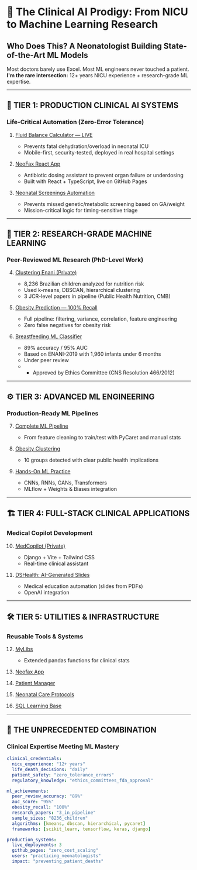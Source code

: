 # 🚀 The Clinical AI Prodigy: From NICU to Machine Learning Research

## Who Does This? A Neonatologist Building State-of-the-Art ML Models

Most doctors barely use Excel. Most ML engineers never touched a patient.  
**I'm the rare intersection:** 12+ years NICU experience + research-grade ML expertise.

---

## 🧠 TIER 1: PRODUCTION CLINICAL AI SYSTEMS

### Life-Critical Automation (Zero-Error Tolerance)

1. [Fluid Balance Calculator — LIVE](https://marcelosilva2604.github.io/calculadora-santacasapiracicaba/)
   - Prevents fatal dehydration/overload in neonatal ICU
   - Mobile-first, security-tested, deployed in real hospital settings

2. [NeoFax React App](https://marcelosilva2604.github.io/neofax/)
   - Antibiotic dosing assistant to prevent organ failure or underdosing
   - Built with React + TypeScript, live on GitHub Pages

3. [Neonatal Screenings Automation](https://marcelosilva2604.github.io/triagens-neonatais/)
   - Prevents missed genetic/metabolic screening based on GA/weight
   - Mission-critical logic for timing-sensitive triage

---

## 🔬 TIER 2: RESEARCH-GRADE MACHINE LEARNING

### Peer-Reviewed ML Research (PhD-Level Work)

4. [Clustering Enani (Private)](https://github.com/marcelosilva2604/Clustering-Enani)
   - 8,236 Brazilian children analyzed for nutrition risk
   - Used k-means, DBSCAN, hierarchical clustering
   - 3 JCR-level papers in pipeline (Public Health Nutrition, CMB)

5. [Obesity Prediction — 100% Recall](https://github.com/marcelosilva2604/early-obesity-prediction)
   - Full pipeline: filtering, variance, correlation, feature engineering
   - Zero false negatives for obesity risk

6. [Breastfeeding ML Classifier](https://github.com/marcelosilva2604/predicao-amamentacao)
   - 89% accuracy / 95% AUC
   - Based on ENANI-2019 with 1,960 infants under 6 months
   - Under peer review
   - - Approved by Ethics Committee (CNS Resolution 466/2012)

---

## ⚙️ TIER 3: ADVANCED ML ENGINEERING

### Production-Ready ML Pipelines

7. [Complete ML Pipeline](https://github.com/marcelosilva2604/projectOne2)
   - From feature cleaning to train/test with PyCaret and manual stats

8. [Obesity Clustering](https://github.com/marcelosilva2604/clustering0-4)
   - 10 groups detected with clear public health implications

9. [Hands-On ML Practice](https://github.com/marcelosilva2604/HandsOnMLScikitLearnKerasTensorflow)
   - CNNs, RNNs, GANs, Transformers
   - MLflow + Weights & Biases integration

---

## 🏗️ TIER 4: FULL-STACK CLINICAL APPLICATIONS

### Medical Copilot Development

10. [MedCopilot (Private)](https://github.com/marcelosilva2604/MedCopilot)
    - Django + Vite + Tailwind CSS
    - Real-time clinical assistant

11. [DSHealth: AI-Generated Slides](https://github.com/marcelosilva2604/DSHealth)
    - Medical education automation (slides from PDFs)
    - OpenAI integration

---

## 🛠️ TIER 5: UTILITIES & INFRASTRUCTURE

### Reusable Tools & Systems

12. [MyLibs](https://github.com/marcelosilva2604/mylibs)
    - Extended pandas functions for clinical stats

13. [Neofax App](https://github.com/marcelosilva2604/aplicativo-neofax)
14. [Patient Manager](https://github.com/marcelosilva2604/sistema_pacientes)
15. [Neonatal Care Protocols](https://github.com/marcelosilva2604/Neonatal-Care)
16. [SQL Learning Base](https://github.com/marcelosilva2604/primeiroreposqllocal)

---

## 🎯 THE UNPRECEDENTED COMBINATION

### Clinical Expertise Meeting ML Mastery

```yaml
clinical_credentials:
  nicu_experience: "12+ years"
  life_death_decisions: "daily"
  patient_safety: "zero_tolerance_errors"
  regulatory_knowledge: "ethics_committees_fda_approval"

ml_achievements:
  peer_review_accuracy: "89%"
  auc_score: "95%"
  obesity_recall: "100%"
  research_papers: "3_in_pipeline"
  sample_sizes: "8236_children"
  algorithms: [kmeans, dbscan, hierarchical, pycaret]
  frameworks: [scikit_learn, tensorflow, keras, django]

production_systems:
  live_deployments: 3
  github_pages: "zero_cost_scaling"
  users: "practicing_neonatologists"
  impact: "preventing_patient_deaths"
